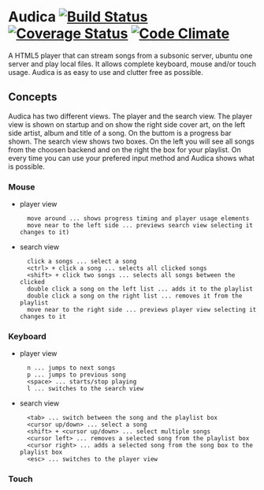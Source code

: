 Audica [![Build Status](https://travis-ci.org/Dica-Developer/HtmlPlayer.png?branch=master)](https://travis-ci.org/Dica-Developer/HtmlPlayer)&nbsp;[![Coverage Status](https://coveralls.io/repos/Dica-Developer/HtmlPlayer/badge.png?branch=refactor%2FtheBigRefactoring)](https://coveralls.io/r/Dica-Developer/HtmlPlayer?branch=refactor%2FtheBigRefactoring)&nbsp;[![Code Climate](https://codeclimate.com/github/Dica-Developer/HtmlPlayer/badges/gpa.svg)](https://codeclimate.com/github/Dica-Developer/HtmlPlayer)
=====

A HTML5 player that can stream songs from a subsonic server, ubuntu one server and play local files.
It allows complete keyboard, mouse and/or touch usage. Audica is as easy to use and clutter free
as possible.

Concepts
-------

Audica has two different views. The player and the search view. The player view is shown on startup and
on show the right side cover art, on the left side artist, album and title of a song. On the buttom is
a progress bar shown. The search view shows two boxes. On the left you will see all songs from the choosen
backend and on the right the box for your playlist.
On every time you can use your prefered input method and Audica shows what is possible.

### Mouse

* player view

        move around ... shows progress timing and player usage elements
        move near to the left side ... previews search view selecting it changes to it)

* search view

        click a songs ... select a song
        <ctrl> + click a song ... selects all clicked songs
        <shift> + click two songs ... selects all songs between the clicked
        double click a song on the left list ... adds it to the playlist
        double click a song on the right list ... removes it from the playlist
        move near to the right side ... previews player view selecting it changes to it

### Keyboard

* player view

        n ... jumps to next songs
        p ... jumps to previous song
        <space> ... starts/stop playing
        l ... switches to the search view

* search view

        <tab> ... switch between the song and the playlist box
        <cursor up/down> ... select a song
        <shift> + <cursor up/down> ... select multiple songs
        <cursor left> ... removes a selected song from the playlist box
        <cursor right> ... adds a selected song from the song box to the playlist box
        <esc> ... switches to the player view

### Touch
